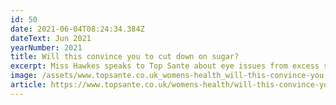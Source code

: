 ```yaml
---
id: 50
date: 2021-06-04T08:24:34.384Z
dateText: Jun 2021
yearNumber: 2021
title: Will this convince you to cut down on sugar?
excerpt: Miss Hawkes speaks to Top Sante about eye issues from excess sugar.
image: /assets/www.topsante.co.uk_womens-health_will-this-convince-you-to-cut-down-on-sugar_-1-.jpg
article: https://www.topsante.co.uk/womens-health/will-this-convince-you-to-cut-down-on-sugar/
---
```

